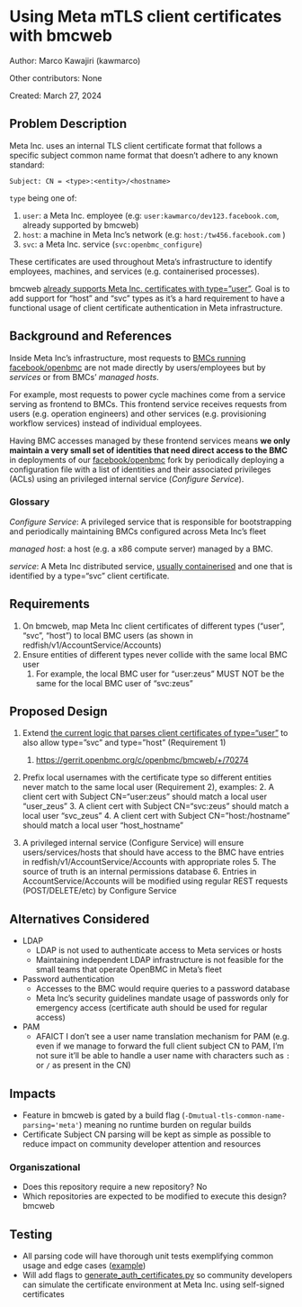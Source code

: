 # Using Meta mTLS client certificates with bmcweb

Author: Marco Kawajiri (kawmarco)

Other contributors: None

Created: March 27, 2024

## Problem Description

Meta Inc. uses an internal TLS client certificate format that follows a specific
subject common name format that doesn’t adhere to any known standard:

```
Subject: CN = <type>:<entity>/<hostname>
```

`type` being one of:

1. `user`: a Meta Inc. employee (e.g: `user:kawmarco/dev123.facebook.com`,
   already supported by bmcweb)
2. `host`: a machine in Meta Inc’s network (e.g: `host:/tw456.facebook.com` )
3. `svc`: a Meta Inc. service (`svc:openbmc_configure`)

These certificates are used throughout Meta’s infrastructure to identify
employees, machines, and services (e.g. containerised processes).

bmcweb
[already supports Meta Inc. certificates with type=”user”](https://gerrit.openbmc.org/c/openbmc/bmcweb/+/67477).
Goal is to add support for “host” and “svc” types as it’s a hard requirement to
have a functional usage of client certificate authentication in Meta
infrastructure.

## Background and References

Inside Meta Inc’s infrastructure, most requests to
[BMCs running facebook/openbmc](https://github.com/facebook/openbmc) are not
made directly by users/employees but by _services_ or from BMCs’ _managed
hosts_.

For example, most requests to power cycle machines come from a service serving
as frontend to BMCs. This frontend service receives requests from users (e.g.
operation engineers) and other services (e.g. provisioning workflow services)
instead of individual employees.

Having BMC accesses managed by these frontend services means **we only maintain
a very small set of identities that need direct access to the BMC** in
deployments of our [facebook/openbmc](https://github.com/facebook/openbmc) fork
by periodically deploying a configuration file with a list of identities and
their associated privileges (ACLs) using an privileged internal service
(_Configure Service_).

### Glossary

_Configure Service_: A privileged service that is responsible for bootstrapping
and periodically maintaining BMCs configured across Meta Inc’s fleet

_managed host_: a host (e.g. a x86 compute server) managed by a BMC.

_service_: A Meta Inc distributed service,
[usually containerised](https://engineering.fb.com/2019/06/06/data-center-engineering/twine/)
and one that is identified by a type=“svc” client certificate.

## Requirements

1. On bmcweb, map Meta Inc client certificates of different types (“user”,
   “svc”, “host”) to local BMC users (as shown in
   redfish/v1/AccountService/Accounts)
2. Ensure entities of different types never collide with the same local BMC user
   1. For example, the local BMC user for “user:zeus” MUST NOT be the same for
      the local BMC user of “svc:zeus”

## Proposed Design

1. Extend
   [the current logic that parses client certificates of type=“user”](https://gerrit.openbmc.org/c/openbmc/bmcweb/+/67477)
   to also allow type=”svc” and type=”host” (Requirement 1)

   1. https://gerrit.openbmc.org/c/openbmc/bmcweb/+/70274

2. Prefix local usernames with the certificate type so different entities never
   match to the same local user (Requirement 2), examples: 2. A client cert with
   Subject CN=“user:zeus” should match a local user “user_zeus” 3. A client cert
   with Subject CN=“svc:zeus” should match a local user “svc_zeus” 4. A client
   cert with Subject CN=”host:/hostname” should match a local user
   “host_hostname”

3. A privileged internal service (Configure Service) will ensure
   users/services/hosts that should have access to the BMC have entries in
   redfish/v1/AccountService/Accounts with appropriate roles 5. The source of
   truth is an internal permissions database 6. Entries in
   AccountService/Accounts will be modified using regular REST requests
   (POST/DELETE/etc) by Configure Service

## Alternatives Considered

- LDAP
  - LDAP is not used to authenticate access to Meta services or hosts
  - Maintaining independent LDAP infrastructure is not feasible for the small
    teams that operate OpenBMC in Meta’s fleet
- Password authentication
  - Accesses to the BMC would require queries to a password database
  - Meta Inc’s security guidelines mandate usage of passwords only for emergency
    access (certificate auth should be used for regular access)
- PAM
  - AFAICT I don’t see a user name translation mechanism for PAM (e.g. even if
    we manage to forward the full client subject CN to PAM, I’m not sure it’ll
    be able to handle a user name with characters such as `:` or `/` as present
    in the CN)

## Impacts

- Feature in bmcweb is gated by a build flag
  (`-Dmutual-tls-common-name-parsing='meta'`) meaning no runtime burden on
  regular builds
- Certificate Subject CN parsing will be kept as simple as possible to reduce
  impact on community developer attention and resources

### Organiszational

- Does this repository require a new repository? No
- Which repositories are expected to be modified to execute this design? bmcweb

## Testing

- All parsing code will have thorough unit tests exemplifying common usage and
  edge cases ([example](https://gerrit.openbmc.org/c/openbmc/bmcweb/+/67477))
- Will add flags to
  [generate_auth_certificates.py](https://github.com/openbmc/bmcweb/blob/master/scripts/generate_auth_certificates.py)
  so community developers can simulate the certificate environment at Meta Inc.
  using self-signed certificates
